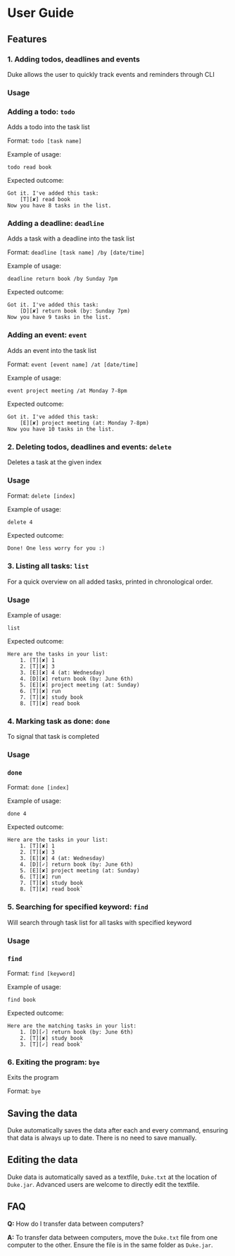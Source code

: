 # User Guide

## Features 

### 1. Adding todos, deadlines and events
Duke allows the user to quickly track events and reminders through CLI

### Usage

### Adding a todo: `todo`

Adds a todo into the task list

Format: `todo [task name]`

Example of usage: 

`todo read book`

Expected outcome:

```
Got it. I've added this task:
	[T][✘] read book
Now you have 8 tasks in the list.
```

### Adding a deadline: `deadline`

Adds a task with a deadline into the task list

Format: `deadline [task name] /by [date/time]`

Example of usage:

`deadline return book /by Sunday 7pm`

Expected outcome:

```
Got it. I've added this task:
	[D][✘] return book (by: Sunday 7pm)
Now you have 9 tasks in the list.
```

### Adding an event: `event`

Adds an event into the task list

Format: `event [event name] /at [date/time]`

Example of usage:

`event project meeting /at Monday 7-8pm`

Expected outcome:

```
Got it. I've added this task:
	[E][✘] project meeting (at: Monday 7-8pm)
Now you have 10 tasks in the list.
```

### 2. Deleting todos, deadlines and events: `delete`

Deletes a task at the given index

### Usage

Format: `delete [index]`

Example of usage:

`delete 4`

Expected outcome:

`Done! One less worry for you :)`

### 3. Listing all tasks: `list`
For a quick overview on all added tasks, printed in chronological order.

### Usage

Example of usage:

`list`

Expected outcome:

```
Here are the tasks in your list:
	1. [T][✘] 1
	2. [T][✘] 3
	3. [E][✘] 4 (at: Wednesday)
	4. [D][✘] return book (by: June 6th)
	5. [E][✘] project meeting (at: Sunday)
	6. [T][✘] run
	7. [T][✘] study book
	8. [T][✘] read book
```

### 4. Marking task as done: `done`
To signal that task is completed

### Usage

### `done`

Format: `done [index]`

Example of usage:

`done 4`

Expected outcome:

```
Here are the tasks in your list:
	1. [T][✘] 1
	2. [T][✘] 3
	3. [E][✘] 4 (at: Wednesday)
	4. [D][✓] return book (by: June 6th)
	5. [E][✘] project meeting (at: Sunday)
	6. [T][✘] run
	7. [T][✘] study book
	8. [T][✘] read book`
```

### 5. Searching for specified keyword: `find`
Will search through task list for all tasks with specified keyword

### Usage

### `find`

Format: `find [keyword]`

Example of usage:

`find book`

Expected outcome:

```
Here are the matching tasks in your list:
	1. [D][✓] return book (by: June 6th)
	2. [T][✘] study book
	3. [T][✓] read book`
```

### 6. Exiting the program: `bye`
Exits the program

Format: `bye`

## Saving the data
Duke automatically saves the data after each and every command, ensuring that data is always up to date. There is no need to save manually.

## Editing the data
Duke data is automatically saved as a textfile, `Duke.txt` at the location of `Duke.jar`. Advanced users are welcome to directly edit the textfile.

## FAQ
**Q:** How do I transfer data between computers?

**A:** To transfer data between computers, move the `Duke.txt` file from one computer to the other. Ensure the file is in the same folder as `Duke.jar`.
